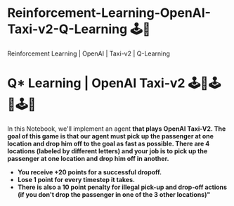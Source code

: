 # Reinforcement-Learning-OpenAI-Taxi-v2-Q-Learning 🕹️🚕
Reinforcement Learning | OpenAI | Taxi-v2 | Q-Learning 
# Q* Learning | OpenAI Taxi-v2 🕹️🚕🕹️🚕🕹️🚕
In this Notebook, we'll implement an agent <b>that plays OpenAI Taxi-V2.
The goal of this game is that our agent must <b>pick up the passenger at one location and drop him off to the goal as fast as possible.
There are 4 locations (labeled by different letters) and your job is to pick up the passenger at one location and drop him off in another.
- You receive +20 points for a successful dropoff.
- Lose 1 point for every timestep it takes. 
- There is also a 10 point penalty for illegal pick-up and drop-off actions (if you don't drop the passenger in one of the 3 other locations)"  
